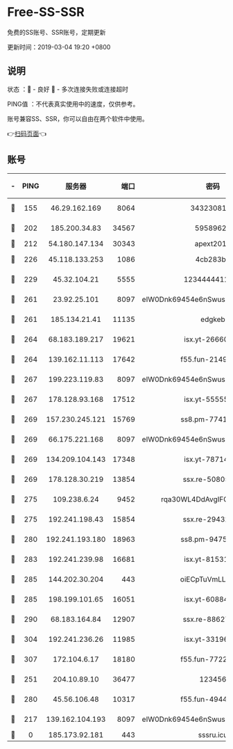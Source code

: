 # Free-SS-SSR

免费的SS账号、SSR账号，定期更新

更新时间：2019-03-04 19:20 +0800

## 说明

状态     ：🙂 - 良好 🙁 - 多次连接失败或连接超时

PING值   ：不代表真实使用中的速度，仅供参考。

账号兼容SS、SSR，你可以自由在两个软件中使用。

👉[扫码页面](https://liesauer.github.io/free-ss-ssr.github.io/)👈

## 账号

|-|PING|服务器|端口|密码|加密方式|区域|
|:----:|:----:|:-----:|-----:|:----:|:----:|:----:|
|🙂|155|46.29.162.169|8064|3432308177|aes-256-cfb|RU|
|🙂|202|185.200.34.83|34567|59589627|aes-256-cfb|US|
|🙂|212|54.180.147.134|30343|apext2019|chacha20|KR|
|🙂|226|45.118.133.253|1086|4cb283b8|aes-256-cfb|SG|
|🙂|229|45.32.104.21|5555|1234444411111|aes-256-cfb|SG|
|🙂|261|23.92.25.101|8097|eIW0Dnk69454e6nSwuspv9DmS201tQ0D|aes-256-cfb|US|
|🙂|261|185.134.21.41|11135|edgkeb|aes-256-cfb|GB|
|🙂|264|68.183.189.217|19621|isx.yt-26660218|aes-256-cfb|SG|
|🙂|264|139.162.11.113|17642|f55.fun-21493744|aes-256-cfb|SG|
|🙂|267|199.223.119.83|8097|eIW0Dnk69454e6nSwuspv9DmS201tQ0D|aes-256-cfb|US|
|🙂|267|178.128.93.168|17512|isx.yt-55555865|aes-256-cfb|SG|
|🙂|269|157.230.245.121|15769|ss8.pm-77417708|aes-256-cfb|SG|
|🙂|269|66.175.221.168|8097|eIW0Dnk69454e6nSwuspv9DmS201tQ0D|aes-256-cfb|US|
|🙂|269|134.209.104.143|17348|isx.yt-78714396|aes-256-cfb|SG|
|🙂|269|178.128.30.219|13854|ssx.re-50805835|aes-256-cfb|SG|
|🙂|275|109.238.6.24|9452|rqa30WL4DdAvgIFG6Fs3znzTa|aes-256-cfb|FR|
|🙂|275|192.241.198.43|15854|ssx.re-29432416|aes-256-cfb|US|
|🙂|280|192.241.193.180|18963|ss8.pm-94752333|aes-256-cfb|US|
|🙂|283|192.241.239.98|16681|isx.yt-81531796|aes-256-cfb|US|
|🙂|285|144.202.30.204|443|oiECpTuVmLLxk4Ts|aes-256-cfb|US|
|🙂|285|198.199.101.65|16051|isx.yt-60884333|aes-256-cfb|US|
|🙂|290|68.183.164.84|12907|ssx.re-88627570|aes-256-cfb|US|
|🙂|304|192.241.236.26|11985|isx.yt-33196009|aes-256-cfb|US|
|🙂|307|172.104.6.17|18180|f55.fun-77228320|aes-256-cfb|US|
|🙂|251|204.10.89.10|36477|123456|aes-256-cfb|US|
|🙂|280|45.56.106.48|10317|f55.fun-49448952|aes-256-cfb|US|
|🙁|217|139.162.104.193|8097|eIW0Dnk69454e6nSwuspv9DmS201tQ0D|aes-256-cfb|JP|
|🙁|0|185.173.92.181|443|sssru.icu|rc4-md5|RU|

